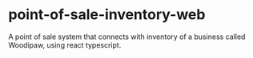 # point-of-sale-inventory-web
A point of sale system that connects with inventory of a business called Woodipaw, using react typescript.
